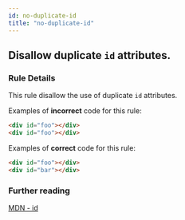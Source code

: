 ```yaml
---
id: no-duplicate-id
title: "no-duplicate-id"
---
```


## Disallow duplicate `id` attributes.

### Rule Details

This rule disallow the use of duplicate `id` attributes.

Examples of **incorrect** code for this rule:

```html
<div id="foo"></div>
<div id="foo"></div>
```

Examples of **correct** code for this rule:

```html
<div id="foo"></div>
<div id="bar"></div>
```

### Further reading

[MDN - id](https://developer.mozilla.org/en-US/docs/Web/HTML/Global_attributes/id)
